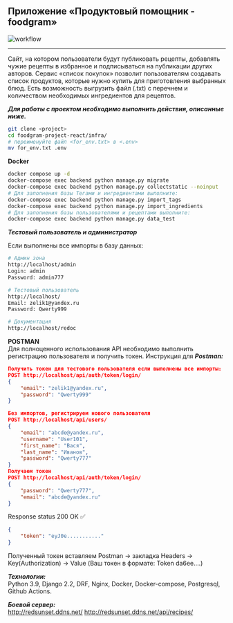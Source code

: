  ## Приложение «Продуктовый помощник - foodgram»

 ![workflow](https://github.com/HelloAgni/foodgram-project-react/actions/workflows/foodgram_workflow.yml/badge.svg)

---

 Cайт, на котором пользователи будут публиковать рецепты, добавлять чужие рецепты в избранное и подписываться на публикации других авторов. Сервис «cписок покупок» позволит пользователям создавать список продуктов, которые нужно купить для приготовления выбранных блюд. Есть возможность выгрузить файл (.txt) с перечнем и количеством необходимых ингредиентов для рецептов.

 ***Для работы с проектом необходимо выполнить действия, описанные ниже.***

 ```bash
git clone <project>
cd foodgram-project-react/infra/
# переименуйте файл <for_env.txt> в <.env>
mv for_env.txt .env
 ```

**Docker**
 ```bash
docker compose up -d
docker-compose exec backend python manage.py migrate
docker-compose exec backend python manage.py collectstatic --noinput
# Для заполнения базы Тегами и ингредиентами выполните:
docker-compose exec backend python manage.py import_tags
docker-compose exec backend python manage.py import_ingredients
# Для заполнения базы пользователями и рецептами выполните:
docker-compose exec backend python manage.py data_test
```
***Тестовый пользователь и администратор***

Если выполнены все импорты в базу данных:
```bash
# Админ зона
http://localhost/admin
Login: admin
Password: admin777

# Тестовый пользователь
http://localhost/
Email: zelik1@yandex.ru
Password: Qwerty999

# Документация
http://localhost/redoc
```
**POSTMAN**  
Для полноценного использования API необходимо выполнить регистрацию пользователя и получить токен. Инструкция для ***Postman:***

```json
Получить токен для тестового пользователя если выполнены все импорты:
POST http://localhost/api/auth/token/login/
{
    "email": "zelik1@yandex.ru",
    "password": "Qwerty999"
}

Без импортов, регистрируем нового пользователя
POST http://localhost/api/users/
{
    "email": "abcde@yandex.ru",
    "username": "User101",
    "first_name": "Вася",
    "last_name": "Иванов",
    "password": "Qwerty777"
}
Получаем токен
POST http://localhost/api/auth/token/login/
{
    "password": "Qwerty777",
    "email": "abcde@yandex.ru"
}
```
Response status 200 OK ✅
```json
{
    "token": "eyJ0e..........."
}
```
Полученный токен вставляем Postman -> закладка Headers -> Key(Authorization) -> Value (Ваш токен в формате: Token da6ee....)

***Технологии:***  
Python 3.9, Django 2.2, DRF, Nginx, Docker, Docker-compose, Postgresql, Github Actions.

***Боевой сервер:***  
http://redsunset.ddns.net/
http://redsunset.ddns.net/api/recipes/